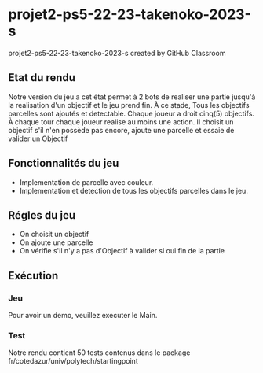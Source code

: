 # projet2-ps5-22-23-takenoko-2023-s
projet2-ps5-22-23-takenoko-2023-s created by GitHub Classroom

## Etat du rendu
Notre version du jeu a cet état permet à 2 bots de realiser une partie
jusqu'à la realisation d'un objectif et le jeu prend fin. 
À ce stade, Tous les objectifs parcelles sont ajoutés et detectable.
Chaque joueur a droit cinq(5) objectifs.
À chaque tour chaque joueur realise au moins une action.
Il choisit un objectif s'il n'en possède pas encore, ajoute une parcelle
et essaie de valider un Objectif
## Fonctionnalités du jeu
* Implementation de parcelle avec couleur.
* Implementation et detection de tous les objectifs parcelles dans le jeu.
## Régles du jeu
* On choisit un objectif
* On ajoute une parcelle
* On vérifie s'il n'y a pas d'Objectif à valider
si oui fin de la partie
## Exécution
### Jeu
Pour avoir un demo, veuillez executer le Main.
### Test
Notre rendu contient 50 tests contenus dans le package fr/cotedazur/univ/polytech/startingpoint